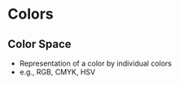 

# Colors

## Color Space
- Representation of a color by individual colors
- e.g., RGB, CMYK, HSV
  
## 